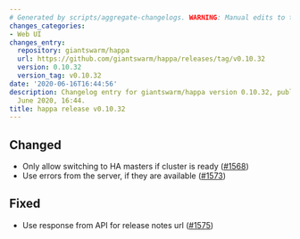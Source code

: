 ```yaml
---
# Generated by scripts/aggregate-changelogs. WARNING: Manual edits to this files will be overwritten.
changes_categories:
- Web UI
changes_entry:
  repository: giantswarm/happa
  url: https://github.com/giantswarm/happa/releases/tag/v0.10.32
  version: 0.10.32
  version_tag: v0.10.32
date: '2020-06-16T16:44:56'
description: Changelog entry for giantswarm/happa version 0.10.32, published on 16
  June 2020, 16:44.
title: happa release v0.10.32
---
```


## Changed

- Only allow switching to HA masters if cluster is ready ([#1568](https://github.com/giantswarm/happa/pull/1568))
- Use errors from the server, if they are available ([#1573](https://github.com/giantswarm/happa/pull/1573))

## Fixed

- Use response from API for release notes url ([#1575](https://github.com/giantswarm/happa/pull/1575))

